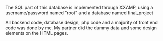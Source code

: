 The SQL part of this database is implemented through XXAMP, using a username/password named "root" and a database named final_project

All backend code, database design, php code and a majority of front end code was done by me. My partner did the dummy data and some design elements on the HTML pages.
